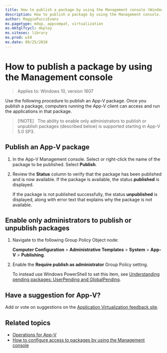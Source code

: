 ```yaml
---
title: How to publish a package by using the Management console (Windows 10)
description: How to publish a package by using the Management console.
author: MaggiePucciEvans
ms.pagetype: mdop, appcompat, virtualization
ms.mktglfcycl: deploy
ms.sitesec: library
ms.prod: w10
ms.date: 09/25/2018
---
```

# How to publish a package by using the Management console

>Applies to: Windows 10, version 1607

Use the following procedure to publish an App-V package. Once you publish a package, computers running the App-V client can access and run the applications in that package.

>[!NOTE]  
>The ability to enable only administrators to publish or unpublish packages (described below) is supported starting in App-V 5.0 SP3.

## Publish an App-V package

1. In the App-V Management console. Select or right-click the name of the package to be published. Select **Publish**.

2. Review the **Status** column to verify that the package has been published and is now available. If the package is available, the status **published** is displayed.

    If the package is not published successfully, the status **unpublished** is displayed, along with error text that explains why the package is not available.

## Enable only administrators to publish or unpublish packages

1. Navigate to the following Group Policy Object node:

    **Computer Configuration** &gt; **Administrative Templates** &gt; **System** &gt; **App-V** &gt; **Publishing**.

2. Enable the **Require publish as administrator** Group Policy setting.

    To instead use Windows PowerShell to set this item, see [Understanding pending packages: UserPending and GlobalPending](appv-manage-appv-packages-running-on-a-stand-alone-computer-with-powershell.md#about-pending-packages-userpending-and-globalpending).

## Have a suggestion for App-V?

Add or vote on suggestions on the [Application Virtualization feedback site](https://appv.uservoice.com/forums/280448-microsoft-application-virtualization).

## Related topics

* [Operations for App-V](appv-operations.md)
* [How to configure access to packages by using the Management console](appv-configure-access-to-packages-with-the-management-console.md)